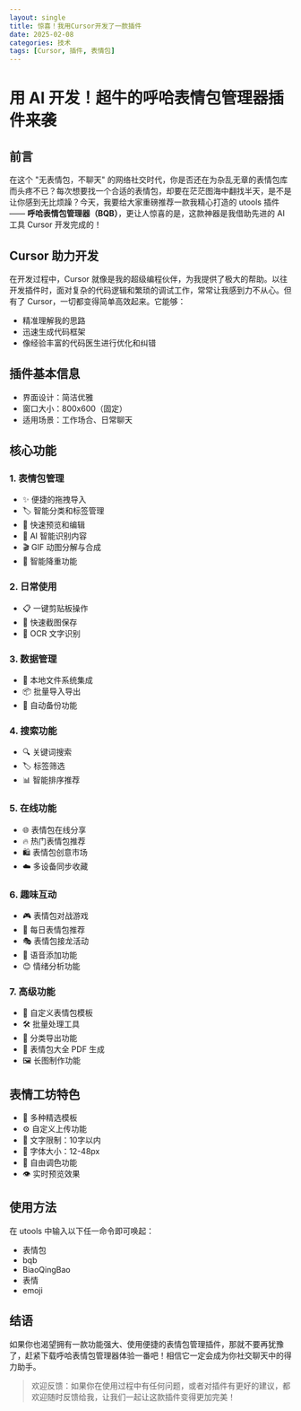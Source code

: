 ```yaml
---
layout: single
title: 惊喜！我用Cursor开发了一款插件
date: 2025-02-08
categories: 技术
tags: [Cursor, 插件, 表情包]
---
```


# 用 AI 开发！超牛的呼哈表情包管理器插件来袭

## 前言
在这个 "无表情包，不聊天" 的网络社交时代，你是否还在为杂乱无章的表情包库而头疼不已？每次想要找一个合适的表情包，却要在茫茫图海中翻找半天，是不是让你感到无比烦躁？今天，我要给大家重磅推荐一款我精心打造的 utools 插件 —— **呼哈表情包管理器（BQB）**，更让人惊喜的是，这款神器是我借助先进的 AI 工具 Cursor 开发完成的！

## Cursor 助力开发
在开发过程中，Cursor 就像是我的超级编程伙伴，为我提供了极大的帮助。以往开发插件时，面对复杂的代码逻辑和繁琐的调试工作，常常让我感到力不从心。但有了 Cursor，一切都变得简单高效起来。它能够：

- 精准理解我的思路
- 迅速生成代码框架
- 像经验丰富的代码医生进行优化和纠错

## 插件基本信息
- 界面设计：简洁优雅
- 窗口大小：800x600（固定）
- 适用场景：工作场合、日常聊天

## 核心功能

### 1. 表情包管理
- ✨ 便捷的拖拽导入
- 🏷️ 智能分类和标签管理
- 👀 快速预览和编辑
- 🤖 AI 智能识别内容
- 🎬 GIF 动图分解与合成
- 🔄 智能降重功能

### 2. 日常使用
- 📋 一键剪贴板操作
- 📸 快速截图保存
- 📝 OCR 文字识别

### 3. 数据管理
- 💾 本地文件系统集成
- 📦 批量导入导出
- 🔄 自动备份功能

### 4. 搜索功能
- 🔍 关键词搜索
- 🏷️ 标签筛选
- 📊 智能排序推荐

### 5. 在线功能
- 🌐 表情包在线分享
- 🔥 热门表情包推荐
- 🛍️ 表情包创意市场
- ☁️ 多设备同步收藏

### 6. 趣味互动
- 🎮 表情包对战游戏
- 📅 每日表情包推荐
- 🎭 表情包接龙活动
- 🎤 语音添加功能
- 😊 情绪分析功能

### 7. 高级功能
- 📝 自定义表情包模板
- 🛠️ 批量处理工具
- 📂 分类导出功能
- 📄 表情包大全 PDF 生成
- 🖼️ 长图制作功能

## 表情工坊特色
- 🎨 多种精选模板
- ⚙️ 自定义上传功能
- 📏 文字限制：10字以内
- 🎯 字体大小：12-48px
- 🌈 自由调色功能
- 👁️ 实时预览效果

## 使用方法
在 utools 中输入以下任一命令即可唤起：
- 表情包
- bqb
- BiaoQingBao
- 表情
- emoji

## 结语
如果你也渴望拥有一款功能强大、使用便捷的表情包管理插件，那就不要再犹豫了，赶紧下载呼哈表情包管理器体验一番吧！相信它一定会成为你社交聊天中的得力助手。

> 欢迎反馈：如果你在使用过程中有任何问题，或者对插件有更好的建议，都欢迎随时反馈给我，让我们一起让这款插件变得更加完美！
